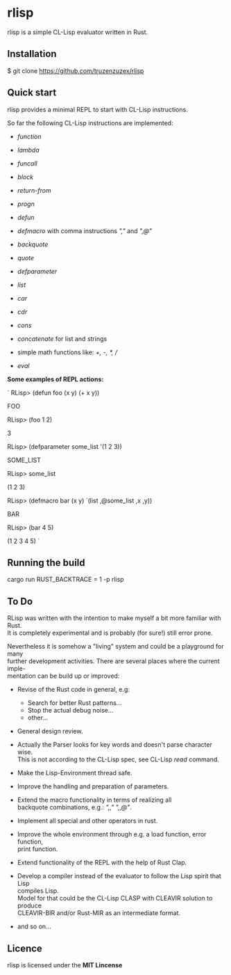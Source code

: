 # rlisp #

rlisp is a simple CL-Lisp evaluator written in Rust.

## Installation ##

$ git clone https://github.com/truzenzuzex/rlisp

## Quick start ##

  rlisp provides a minimal REPL to start with CL-Lisp instructions.

  So far the following CL-Lisp instructions are implemented:

  * <em>function</em>

  * <em>lambda</em>

  * <em>funcall</em>

  * <em>block</em>

  * <em>return-from</em>

  * <em>progn</em>

  * <em>defun</em>

  * <em>defmacro</em> with comma instructions <em>","</em> and <em>",@"</em>
  * <em>backquote</em>

  * <em>quote</em>

  * <em>defparameter</em>

  * <em>list</em>

  * <em>car</em>

  * <em>cdr</em>

  * <em>cons</em>

  * <em>concatenate</em> for list and strings

  * simple math functions like: <em>+, -, *, / </em>

  * <em>eval</em>

**Some examples of REPL actions:**

`
RLisp> (defun foo (x y) (+ x y))

FOO

RLisp> (foo 1 2)

3

RLisp> (defparameter some_list '(1 2 3))

SOME_LIST

RLisp> some_list

(1 2 3)

RLisp> (defmacro bar (x y) `(list ,@some_list ,x ,y))

BAR

RLisp> (bar 4 5)

(1 2 3 4 5)
`
## Running the build ##

cargo run RUST_BACKTRACE = 1 -p rlisp

## To Do ##

RLisp was written with the intention to make myself a bit more familiar with Rust.<br> It is completely experimental and is probably (for sure!) still error prone.

Nevertheless it is somehow a "living" system and could be a playground for many<br> further development activities. There are several places where the current imple-<br>mentation can be build up or improved:

  * Revise of the Rust code in general, e.g:
    * Search for better Rust patterns...
    * Stop the actual debug noise...
    * other...

  * General design review.

  * Actually the Parser looks for key words and doesn't parse character wise.<br> This is not according to the CL-Lisp spec, see CL-Lisp <em>read</em> command.

  * Make the Lisp-Environment thread safe.

  * Improve the handling and preparation of parameters.

  * Extend the macro functionality in terms of realizing all<br>backquote combinations, e.g.: <em>",," ",,@"</em>.

  * Implement all special and other operators in rust.

  * Improve the whole environment through e.g. a load function, error function,<br>print function.

  * Extend functionality of the REPL with the help of Rust Clap.

  * Develop a compiler instead of the evaluator to follow the Lisp spirit that Lisp<br> compiles Lisp.<br> Model for that could be the CL-Lisp CLASP with CLEAVIR solution to produce<br> CLEAVIR-BIR and/or Rust-MIR as an intermediate format.

  * and so on...

## Licence ##
rlisp is licensed under the **MIT Lincense**

